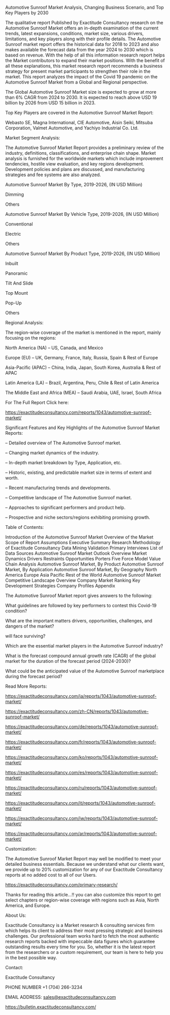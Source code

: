 Automotive Sunroof Market Analysis, Changing Business Scenario, and Top Key Players by 2030

The qualitative report Published by Exactitude Consultancy research on the Automotive Sunroof Market offers an in-depth examination of the current trends, latest expansions, conditions, market size, various drivers, limitations, and key players along with their profile details. The Automotive Sunroof market report offers the historical data for 2018 to 2023 and also makes available the forecast data from the year 2024 to 2030 which is based on revenue. With the help of all this information research report helps the Market contributors to expand their market positions. With the benefit of all these explanations, this market research report recommends a business strategy for present market participants to strengthen their role in the market. This report analyzes the impact of the Covid 19 pandemic on the Automotive Sunroof Market from a Global and Regional perspective.

The Global Automotive Sunroof Market size is expected to grow at more than 6% CAGR from 2024 to 2030. It is expected to reach above USD 19 billion by 2026 from USD 15 billion in 2023.

Top Key Players are covered in the Automotive Sunroof Market Report:

Webasto SE, Magna International, CIE Automotive, Aisin Seiki, Mitsuba Corporation, Valmet Automotive, and Yachiyo Industrial Co. Ltd.

Market Segment Analysis:

The Automotive Sunroof Market Report provides a preliminary review of the industry, definitions, classifications, and enterprise chain shape. Market analysis is furnished for the worldwide markets which include improvement tendencies, hostile view evaluation, and key regions development. Development policies and plans are discussed, and manufacturing strategies and fee systems are also analyzed.

Automotive Sunroof Market By Type, 2019-2026, (IN USD Million)

Dimming

Others

Automotive Sunroof Market By Vehicle Type, 2019-2026, (IN USD Million)

Conventional

Electric

Others

Automotive Sunroof Market By Product Type, 2019-2026, (IN USD Million)

Inbuilt

Panoramic

Tilt And Slide

Top Mount

Pop-Up

Others

Regional Analysis:

The region-wise coverage of the market is mentioned in the report, mainly focusing on the regions:

North America (NA) – US, Canada, and Mexico

Europe (EU) – UK, Germany, France, Italy, Russia, Spain & Rest of Europe

Asia-Pacific (APAC) – China, India, Japan, South Korea, Australia & Rest of APAC

Latin America (LA) – Brazil, Argentina, Peru, Chile & Rest of Latin America

The Middle East and Africa (MEA) – Saudi Arabia, UAE, Israel, South Africa

For The Full Report Click here:

https://exactitudeconsultancy.com/reports/1043/automotive-sunroof-market/

Significant Features and Key Highlights of the Automotive Sunroof Market Reports:

– Detailed overview of The Automotive Sunroof market.

– Changing market dynamics of the industry.

– In-depth market breakdown by Type, Application, etc.

– Historic, existing, and predictable market size in terms of extent and worth.

– Recent manufacturing trends and developments.

– Competitive landscape of The Automotive Sunroof market.

– Approaches to significant performers and product help.

– Prospective and niche sectors/regions exhibiting promising growth.

Table of Contents:

Introduction of the Automotive Sunroof Market
Overview of the Market
Scope of Report
Assumptions
Executive Summary
Research Methodology of Exactitude Consultancy
Data Mining
Validation
Primary Interviews
List of Data Sources
Automotive Sunroof Market Outlook
Overview
Market Dynamics
Drivers
Restraints
Opportunities
Porters Five Force Model
Value Chain Analysis
Automotive Sunroof Market, By Product
Automotive Sunroof Market, By Application
Automotive Sunroof Market, By Geography
North America
Europe
Asia Pacific
Rest of the World
Automotive Sunroof Market Competitive Landscape
Overview
Company Market Ranking
Key Development Strategies
Company Profiles
Appendix

The Automotive Sunroof Market report gives answers to the following:

What guidelines are followed by key performers to contest this Covid-19 condition?

What are the important matters drivers, opportunities, challenges, and dangers of the market?

will face surviving?

Which are the essential market players in the Automotive Sunroof industry?

What is the forecast compound annual growth rate (CAGR) of the global market for the duration of the forecast period (2024-2030)?

What could be the anticipated value of the Automotive Sunroof marketplace during the forecast period?

Read More Reports:

https://exactitudeconsultancy.com/ja/reports/1043/automotive-sunroof-market/

https://exactitudeconsultancy.com/zh-CN/reports/1043/automotive-sunroof-market/

https://exactitudeconsultancy.com/de/reports/1043/automotive-sunroof-market/

https://exactitudeconsultancy.com/fr/reports/1043/automotive-sunroof-market/

https://exactitudeconsultancy.com/ko/reports/1043/automotive-sunroof-market/

https://exactitudeconsultancy.com/es/reports/1043/automotive-sunroof-market/

https://exactitudeconsultancy.com/ru/reports/1043/automotive-sunroof-market/

https://exactitudeconsultancy.com/it/reports/1043/automotive-sunroof-market/

https://exactitudeconsultancy.com/iw/reports/1043/automotive-sunroof-market/

https://exactitudeconsultancy.com/ar/reports/1043/automotive-sunroof-market/

Customization:

The Automotive Sunroof Market Report may well be modified to meet your detailed business essentials. Because we understand what our clients want, we provide up to 20% customization for any of our Exactitude Consultancy reports at no added cost to all of our Users.

https://exactitudeconsultancy.com/primary-research/

Thanks for reading this article...!! you can also customize this report to get select chapters or region-wise coverage with regions such as Asia, North America, and Europe.

About Us:

Exactitude Consultancy is a Market research & consulting services firm which helps its client to address their most pressing strategic and business challenges. Our professional team works hard to fetch the most authentic research reports backed with impeccable data figures which guarantee outstanding results every time for you. So, whether it is the latest report from the researchers or a custom requirement, our team is here to help you in the best possible way.

Contact:

Exactitude Consultancy

PHONE NUMBER +1 (704) 266-3234

EMAIL ADDRESS: sales@exactitudeconsultancy.com  

https://bulletin.exactitudeconsultancy.com/
